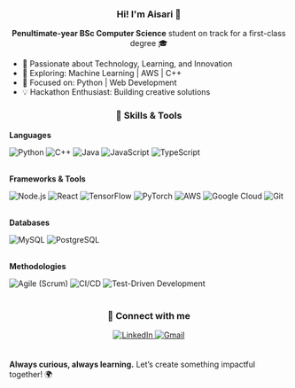 ### <div align="center"> Hi! I'm Aisari 👋</div>

  **<div align="center">Penultimate-year BSc Computer Science** student on track for a first-class degree 🎓</div>

- 🌟 Passionate about Technology, Learning, and Innovation
- 🌱 Exploring: Machine Learning | AWS | C++
- 🚀 Focused on: Python | Web Development
- 💡 Hackathon Enthusiast: Building creative solutions

### <div align="center">💼 Skills & Tools</div>

**Languages**
<div> <img src="https://img.shields.io/badge/Python-%233776AB.svg?&style=for-the-badge&logo=python&logoColor=white" alt="Python" /> <img src="https://img.shields.io/badge/C++-%2300599C.svg?&style=for-the-badge&logo=c%2B%2B&logoColor=white" alt="C++" /> <img src="https://img.shields.io/badge/Java-%23007396.svg?&style=for-the-badge&logo=java&logoColor=white" alt="Java" /> <img src="https://img.shields.io/badge/JavaScript-%23F7DF1E.svg?&style=for-the-badge&logo=javascript&logoColor=black" alt="JavaScript" /> <img src="https://img.shields.io/badge/TypeScript-%23007ACC.svg?&style=for-the-badge&logo=typescript&logoColor=white" alt="TypeScript" /> </div>
</br>

**Frameworks & Tools**
<div> <img src="https://img.shields.io/badge/Node.js-%23339933.svg?&style=for-the-badge&logo=node.js&logoColor=white" alt="Node.js" /> <img src="https://img.shields.io/badge/React-%2361DAFB.svg?&style=for-the-badge&logo=react&logoColor=black" alt="React" /> <img src="https://img.shields.io/badge/TensorFlow-%23FF6F00.svg?&style=for-the-badge&logo=tensorflow&logoColor=white" alt="TensorFlow" /> <img src="https://img.shields.io/badge/PyTorch-%23EE4C2C.svg?&style=for-the-badge&logo=pytorch&logoColor=white" alt="PyTorch" /> <img src="https://img.shields.io/badge/AWS-%23FF9900.svg?&style=for-the-badge&logo=amazon-aws&logoColor=white" alt="AWS" /> <img src="https://img.shields.io/badge/GCP-%234285F4.svg?&style=for-the-badge&logo=google-cloud&logoColor=white" alt="Google Cloud" /> <img src="https://img.shields.io/badge/Git-%23F05033.svg?&style=for-the-badge&logo=git&logoColor=white" alt="Git" /> </div>
</br>

**Databases**
<div> <img src="https://img.shields.io/badge/MySQL-%234479A1.svg?&style=for-the-badge&logo=mysql&logoColor=white" alt="MySQL" /> <img src="https://img.shields.io/badge/PostgreSQL-%23336791.svg?&style=for-the-badge&logo=postgresql&logoColor=white" alt="PostgreSQL" /> </div>
</br>

**Methodologies**
<div> <img src="https://img.shields.io/badge/Agile-%2300C4CC.svg?&style=for-the-badge&logo=agile&logoColor=white" alt="Agile (Scrum)" /> <img src="https://img.shields.io/badge/CI/CD-%23E44D26.svg?&style=for-the-badge&logo=github-actions&logoColor=white" alt="CI/CD" /> <img src="https://img.shields.io/badge/Test--Driven%20Development-%23FFA500.svg?&style=for-the-badge&logo=pytest&logoColor=white" alt="Test-Driven Development" /> </div>
</br>

### <div align="center">🔗 Connect with me</div>
<div align="center">
  <a href="https://www.linkedin.com/in/aisari-amirov-837164294/" target="_blank">
    <img src="https://img.shields.io/badge/linkedin-%231E77B5.svg?&style=for-the-badge&logo=linkedin&logoColor=white" alt="LinkedIn" style="margin-bottom: 5px;" />
  </a>
  <a href="mailto:aisari.amirov1@gmail.com" target="_blank">
    <img src="https://img.shields.io/badge/gmail-%23D14836.svg?&style=for-the-badge&logo=gmail&logoColor=white" alt="Gmail" style="margin-bottom: 5px;" />
  </a>
</div>
</br>


**Always curious, always learning.** Let’s create something impactful together! 🌍
